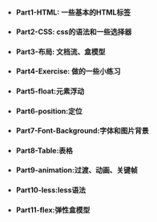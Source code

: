 * #### Part1-HTML: 一些基本的HTML标签
* #### Part2-CSS: css的语法和一些选择器
* #### Part3-布局: 文档流、盒模型
* #### Part4-Exercise: 做的一些小练习
* #### Part5-float:元素浮动
* #### Part6-position:定位
* #### Part7-Font-Background:字体和图片背景
* #### Part8-Table:表格
* #### Part9-animation:过渡、动画、关键帧
* #### Part10-less:less语法
* #### Part11-flex:弹性盒模型
